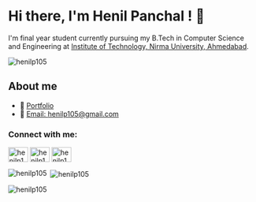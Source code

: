 # Hi there, I'm Henil Panchal ! 👋

I'm final year student currently pursuing my B.Tech in Computer Science and Engineering at [Institute of Technology, Nirma University, Ahmedabad](https://www.nirmauni.ac.in).

<p align="left"> <img src="https://komarev.com/ghpvc/?username=henilp105&label=Profile%20views&color=0e75b6&style=flat" alt="henilp105" /> </p>

## About me
- 💼 [Portfolio](https://henilp105.github.io/)
- 📧 [Email: henilp105@gmail.com](mailto:henilp105@gmail.com) 


<h3 align="left">Connect with me:</h3>
<p align="left">
<a href="https://twitter.com/henilp105" target="blank"><img align="center" src="https://raw.githubusercontent.com/rahuldkjain/github-profile-readme-generator/master/src/images/icons/Social/twitter.svg" alt="henilp105" height="30" width="40" /></a>
<a href="https://linkedin.com/in/henilp105" target="blank"><img align="center" src="https://raw.githubusercontent.com/rahuldkjain/github-profile-readme-generator/master/src/images/icons/Social/linked-in-alt.svg" alt="henilp105" height="30" width="40" /></a>
<a href="https://kaggle.com/henilp105" target="blank"><img align="center" src="https://raw.githubusercontent.com/rahuldkjain/github-profile-readme-generator/master/src/images/icons/Social/kaggle.svg" alt="henilp105" height="30" width="40" /></a>
</p>

<p><img align="left" src="https://github-readme-stats.vercel.app/api/top-langs?username=henilp105&show_icons=true&locale=en&layout=compact" alt="henilp105" /></p>

<p>&nbsp;<img align="center" src="https://github-readme-stats.vercel.app/api?username=henilp105&show_icons=true&locale=en" alt="henilp105" /></p>

<p><img align="center" src="https://github-readme-streak-stats.herokuapp.com/?user=henilp105&" alt="henilp105" /></p>
